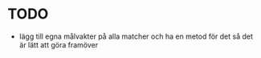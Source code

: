# TODO
* lägg till egna målvakter på alla matcher och ha en metod för det så det är lätt att göra framöver